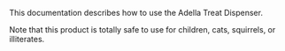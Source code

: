 This documentation describes how to use the Adella Treat Dispenser.

Note that this product is totally safe to use for children, cats, squirrels, or illiterates.
